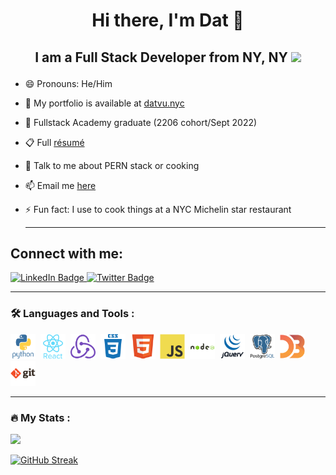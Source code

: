 # <p align="center"> Hi there, I'm Dat 👋 </p>

<!--
**datvuny/datvuny** is a ✨ _special_ ✨ repository because its `README.md` (this file) appears on your GitHub profile.
-->

## <p align="center"> I am a Full Stack Developer from NY, NY  <img src="https://media.giphy.com/media/l0HlEWclCsn2XgJna/giphy.gif" width="30"> </p>

- 😄 Pronouns: He/Him
- 🔭 My portfolio is available at <a href='https://www.datvu.nyc/'>datvu.nyc<a>
- 🌱 Fullstack Academy graduate (2206 cohort/Sept 2022)
- 📋 Full <a href='https://acrobat.adobe.com/link/review?uri=urn:aaid:scds:US:d4f1f845-9f1d-4d41-b8cf-0f772f218dd9'>résumé<a>
- 💬 Talk to me about PERN stack or cooking
- 📫 Email me <a href = "mailto: datqvu295@gmail.com">here</a>
- ⚡ Fun fact: I use to cook things at a NYC Michelin star restaurant

  ---
## Connect with me:
<div id="badges">
  <a href="https://www.linkedin.com/in/dat-qvu/">
    <img src="https://img.shields.io/badge/LinkedIn-blue?style=for-the-badge&logo=linkedin&logoColor=white" alt="LinkedIn Badge"/>
  </a>
  <a href="https://twitter.com/datvu47166415">
    <img src="https://img.shields.io/badge/Twitter-blue?style=for-the-badge&logo=twitter&logoColor=white" alt="Twitter Badge"/>
  </a>
</div>

  ---

### :hammer_and_wrench: Languages and Tools :
  <div>
  <img src="https://github.com/devicons/devicon/blob/master/icons/python/python-original-wordmark.svg" title="Python" alt="Python" width="40" height="40"/>&nbsp;
  <img src="https://github.com/devicons/devicon/blob/master/icons/react/react-original-wordmark.svg" title="React" alt="React" width="40" height="40"/>&nbsp;
  <img src="https://github.com/devicons/devicon/blob/master/icons/redux/redux-original.svg" title="Redux" alt="Redux " width="40" height="40"/>&nbsp;
  <img src="https://github.com/devicons/devicon/blob/master/icons/css3/css3-plain-wordmark.svg"  title="CSS3" alt="CSS" width="40" height="40"/>&nbsp;
  <img src="https://github.com/devicons/devicon/blob/master/icons/html5/html5-original.svg" title="HTML5" alt="HTML" width="40" height="40"/>&nbsp;
  <img src="https://github.com/devicons/devicon/blob/master/icons/javascript/javascript-original.svg" title="JavaScript" alt="JavaScript" width="40" height="40"/>&nbsp;
  <img src="https://github.com/devicons/devicon/blob/master/icons/nodejs/nodejs-original-wordmark.svg" title="NodeJS" alt="NodeJS" width="40" height="40"/>&nbsp;
    <img src="https://github.com/devicons/devicon/blob/master/icons/jquery/jquery-original-wordmark.svg" title="jQuery" alt="jQuery" width="40" height="40"/>&nbsp;
    <img src="https://github.com/devicons/devicon/blob/master/icons/postgresql/postgresql-original-wordmark.svg" title="PostgreSQL" alt="PostgreSQL" width="40" height="40"/>&nbsp;
  <img src="https://github.com/devicons/devicon/blob/master/icons/d3js/d3js-original.svg" title="d3" alt="d3" width="40" height="40"/>
    <img src="https://github.com/devicons/devicon/blob/master/icons/git/git-original-wordmark.svg" title="Git" **alt="Git" width="40" height="40"/>
</div>
  
  ---
### :fire: My Stats :
  <picture>
<source 
  srcset="https://github-readme-stats-datvuny.vercel.app/api?username=datvuny&show_icons=true&theme=dark"
  media="(prefers-color-scheme: dark)"
/>
<source
  srcset="https://github-readme-stats.vercel.app/api?username=datvuny&show_icons=true"
  media="(prefers-color-scheme: light), (prefers-color-scheme: no-preference)"
/>
<img src="https://github-readme-stats.vercel.app/api?username=datvuny&show_icons=true" />
</picture>
  
[![GitHub Streak](http://github-readme-streak-stats.herokuapp.com?user=datvuny&theme=holi-theme&border_radius=3.5)](https://git.io/streak-stats)
